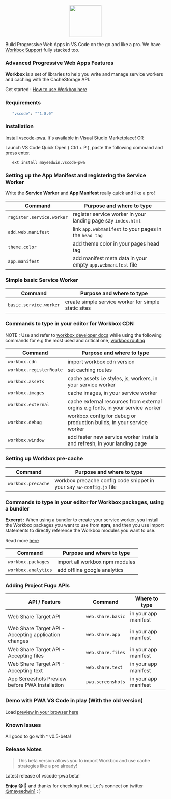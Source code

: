 <p align="center"><img src="https://cdn.glitch.com/9d392eb2-e56d-4c4b-9cac-ad56f7192984%2Fvscodepwa.png?v=1579375982686" height="100"/></p>

Build Progressive Web Apps in VS Code on the go and like a pro. We have [Workbox Support](https://developers.google.com/web/tools/workbox/) fully stacked too.

### Advanced Progressive Web Apps Features

**Workbox** is a set of libraries to help you write and manage service workers and caching with the CacheStorage API.

Get started : [ How to use Workbox here](https://developer.chrome.com/docs/workbox/what-is-workbox/)

### Requirements

```bash
   "vscode": "^1.8.0"
```

### Installation

[Install vscode-pwa](https://marketplace.visualstudio.com/items?itemName=mayeedwin.vscode-pwa). It's available in Visual Studio Marketplace! OR

Launch VS Code Quick Open ( Ctrl + P ), paste the following command and press enter.

```bash
   ext install mayeedwin.vscode-pwa
```

### Setting up the App Manifest and registering the Service Worker

Write the **Service Worker** and **App Manifest** really quick and like a pro!

| Command                   | Purpose and where to type                                     |
| ------------------------- | ------------------------------------------------------------- |
| `register.service.worker` | register service worker in your landing page say `index.html` |
| `add.web.manifest`        | link `app.webmanifest` to your pages in the `head tag`        |
| `theme.color`             | add theme color in your pages head tag                        |
| `app.manifest`            | add manifest meta data in your empty `app.webmanifest` file   |

### Simple basic Service Worker

| Command                | Purpose and where to type                            |
| ---------------------- | ---------------------------------------------------- |
| `basic.service.worker` | create simple service worker for simple static sites |

### Commands to type in your editor for Workbox CDN

NOTE : Use and refer to [workbox developer docs](https://developers.google.com/web/tools/workbox/guides/get-started) while using the following commands for e.g the most used and critical one, [workbox routing](https://developers.google.com/web/tools/workbox/modules/workbox-routing)

| Command                 | Purpose and where to type                                                       |
| ----------------------- | ------------------------------------------------------------------------------- |
| `workbox.cdn`           | import workbox cdn version                                                      |
| `workbox.registerRoute` | set caching routes                                                              |
| `workbox.assets`        | cache assets i.e styles, js, workers, in your service worker                    |
| `workbox.images`        | cache images, in your service worker                                            |
| `workbox.external`      | cache external resources from external orgins e.g fonts, in your service worker |
| `workbox.debug`         | workbox config for debug or production builds, in your service worker           |
| `workbox.window`        | add faster new service worker installs and refresh, in your landing page        |

### Setting up Workbox pre-cache

| Command            | Purpose and where to type                                            |
| ------------------ | -------------------------------------------------------------------- |
| `workbox.precache` | workbox precache config code snippet in your say `sw-config.js` file |

### Commands to type in your editor for Workbox packages, using a bundler

**Excerpt :** When using a bundler to create your service worker, you install the Workbox packages you want to use from **npm**, and
then you use import statements to directly reference the Workbox modules you want to use.

Read more [here](https://developers.google.com/web/tools/workbox/guides/using-bundlers)

| Command             | Purpose and where to type      |
| ------------------- | ------------------------------ |
| `workbox.packages`  | import all workbox npm modules |
| `workbox.analytics` | add offline google analytics   |

### Adding Project Fugu APIs

| API / Feature                                        | Command           | Where to type        |
| ---------------------------------------------------- | ----------------- | -------------------- |
| Web Share Target API                                 | `web.share.basic` | in your app manifest |
| Web Share Target API - Accepting application changes | `web.share.app`   | in your app manifest |
| Web Share Target API - Accepting files               | `web.share.files` | in your app manifest |
| Web Share Target API - Accepting text                | `web.share.text`  | in your app manifest |
| App Screeshots Preview before PWA Installation       | `pwa.screenshots` | in your app manifest |

### Demo with PWA VS Code in play (With the old version)

Load [preview in your browser here](.github/images/vscode-pwa-vid.gif)

### Known Issues

All good to go with ^ v0.5-beta!

### Release Notes

> This beta version allows you to import Workbox and use cache strategies like a pro already!

Latest release of vscode-pwa beta!

**Enjoy 😊 🐥** and thanks for checking it out. Let's connect on twitter [@mayeedwin1](https://twitter.com/mayeedwin1) : )
